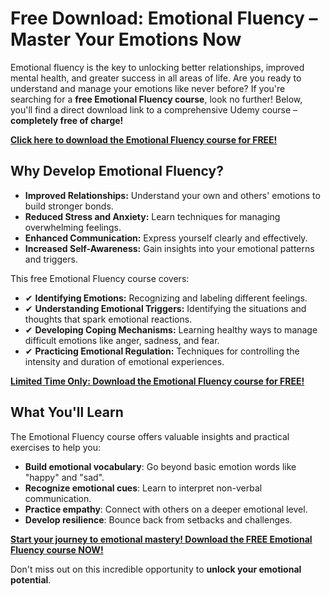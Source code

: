 # Free Download: Emotional Fluency – Master Your Emotions Now

Emotional fluency is the key to unlocking better relationships, improved mental health, and greater success in all areas of life. Are you ready to understand and manage your emotions like never before? If you're searching for a **free Emotional Fluency course**, look no further! Below, you'll find a direct download link to a comprehensive Udemy course – **completely free of charge!**

[**Click here to download the Emotional Fluency course for FREE!**](https://udemywork.com/emotional-fluency)

## Why Develop Emotional Fluency?

*   **Improved Relationships:** Understand your own and others' emotions to build stronger bonds.
*   **Reduced Stress and Anxiety:** Learn techniques for managing overwhelming feelings.
*   **Enhanced Communication:** Express yourself clearly and effectively.
*   **Increased Self-Awareness:** Gain insights into your emotional patterns and triggers.

This free Emotional Fluency course covers:

*   ✔ **Identifying Emotions:** Recognizing and labeling different feelings.
*   ✔ **Understanding Emotional Triggers:** Identifying the situations and thoughts that spark emotional reactions.
*   ✔ **Developing Coping Mechanisms:** Learning healthy ways to manage difficult emotions like anger, sadness, and fear.
*   ✔ **Practicing Emotional Regulation:** Techniques for controlling the intensity and duration of emotional experiences.

[**Limited Time Only: Download the Emotional Fluency course for FREE!**](https://udemywork.com/emotional-fluency)

## What You'll Learn

The Emotional Fluency course offers valuable insights and practical exercises to help you:

*   **Build emotional vocabulary**: Go beyond basic emotion words like "happy" and "sad".
*   **Recognize emotional cues**: Learn to interpret non-verbal communication.
*   **Practice empathy**: Connect with others on a deeper emotional level.
*   **Develop resilience**: Bounce back from setbacks and challenges.

[**Start your journey to emotional mastery! Download the FREE Emotional Fluency course NOW!**](https://udemywork.com/emotional-fluency)

Don't miss out on this incredible opportunity to **unlock your emotional potential**.
